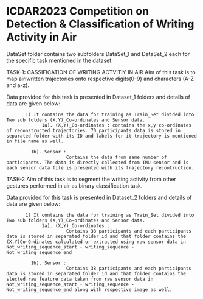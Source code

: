 # ICDAR2023 Competition on Detection & Classification of Writing Activity in Air

DataSet folder contains two subfolders DataSet_1 and DataSet_2 each for the specific task mentioned in the dataset.

TASK-1:
CASSIFICATION OF WRITING ACTVITIY IN AIR
Aim of this task is to map airiwritten trajectories onto respective digits(0-9) and characters (A-Z and a-z).

Data provided for this task is presented in Dataset_1 folders and details of data are given below:
 
           1) It contains the data for training as Train_Set divided into Two sub folders (X,Y)_Co-ordinates and Sensor data.
	             1a). (X,Y)_Co-ordinates : contains the x,y co-ordinates of reconstructed trajectories. 70 participants data is stored in separated folder with its ID and labels for it trajectory is mentioned in file name as well.
				  
		     1b). Sensor : 
		                  Contains the data from same number of participants. The data is directly collected from IMU sensor and is each sensor data file is presented with its trajectory recontruction.
				  
TASK-2
Aim of this task is to segment the writing activity from other gestures performed in air as binary classification task.
  
Data provided for this task is presented in Dataset_2 folders and details of data are given below:

           1) It contains the data for training as Train_Set divided into Two sub folders (X,Y)_Co-ordinates and Sensor data.
	             1a). (X,Y)_Co-ordinates : 
		                  Contains 38 participants and each participants data is stored in separated folder id and that folder contains the (X,Y)Co-Ordinates calculated or extracted using raw sensor data in Not_writing_sequence_start - writing_sequence - Not_writing_sequence_end 
				  
		     1b). Sensor : 
		                  Contains 38 participants and each participants data is stored in separated folder id and that folder contains the  slected raw feature data taken from raw sensor data in Not_writing_sequence_start - writing_sequence - Not_writing_sequence_end along with respective image as well.
				  
	   
